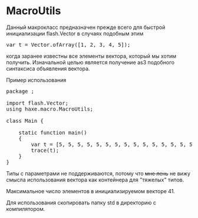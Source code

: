 MacroUtils
==========

Данный макрокласс предназначен прежде всего для быстрой инициализации flash.Vector в случаях подобным этим
<pre>
var t = Vector.ofArray([1, 2, 3, 4, 5]);
</pre>
когда заранее известны все элементы вектора, который мы хотим получить.
Изначальной целью является получение as3 подобного синтаксиса объявления вектора.

Пример использования
<pre>
package ;

import flash.Vector;
using haxe.macro.MacroUtils;
	
class Main {
		
	static function main() 
	{
		var t = [5, 5, 5, 5, 5, 5, 5, 5, 5, 5, 5, 5, 5, 5, 5, 5].toVector();
		trace(t);
	}
}
</pre>

Типы с параметрами не поддерживаются, потому что <strike>мне лень</strike> не вижу смысла использования вектора как контейнера для "тяжелых" типов.

Максимальное число элементов в инициализируемом векторе 41.

Для использования скопировать папку std в директорию с компилятором. 